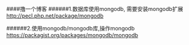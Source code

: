 ####撸一个博客
######1.数据库使用mongodb, 需要安装mongodb扩展
http://pecl.php.net/package/mongodb

######2.使用mongodb/mongodb库,操作mongodb
https://packagist.org/packages/mongodb/mongodb